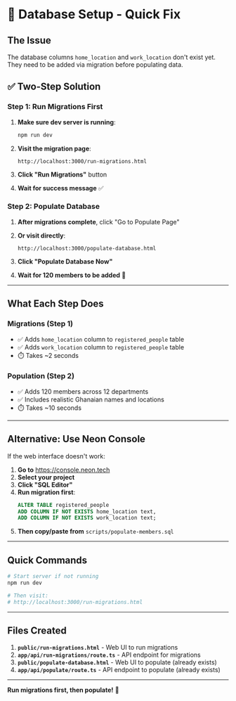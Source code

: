 # 🔧 Database Setup - Quick Fix

## The Issue

The database columns `home_location` and `work_location` don't exist yet. They need to be added via migration before populating data.

## ✅ Two-Step Solution

### Step 1: Run Migrations First

1. **Make sure dev server is running**:
   ```powershell
   npm run dev
   ```

2. **Visit the migration page**:
   ```
   http://localhost:3000/run-migrations.html
   ```

3. **Click "Run Migrations"** button

4. **Wait for success message** ✅

### Step 2: Populate Database

1. **After migrations complete**, click "Go to Populate Page"

2. **Or visit directly**:
   ```
   http://localhost:3000/populate-database.html
   ```

3. **Click "Populate Database Now"**

4. **Wait for 120 members to be added** 🎉

---

## What Each Step Does

### Migrations (Step 1)
- ✅ Adds `home_location` column to `registered_people` table
- ✅ Adds `work_location` column to `registered_people` table
- ⏱️ Takes ~2 seconds

### Population (Step 2)
- ✅ Adds 120 members across 12 departments
- ✅ Includes realistic Ghanaian names and locations
- ⏱️ Takes ~10 seconds

---

## Alternative: Use Neon Console

If the web interface doesn't work:

1. **Go to** https://console.neon.tech
2. **Select your project**
3. **Click "SQL Editor"**
4. **Run migration first**:
   ```sql
   ALTER TABLE registered_people 
   ADD COLUMN IF NOT EXISTS home_location text,
   ADD COLUMN IF NOT EXISTS work_location text;
   ```
5. **Then copy/paste from** `scripts/populate-members.sql`

---

## Quick Commands

```powershell
# Start server if not running
npm run dev

# Then visit:
# http://localhost:3000/run-migrations.html
```

---

## Files Created

1. **`public/run-migrations.html`** - Web UI to run migrations
2. **`app/api/run-migrations/route.ts`** - API endpoint for migrations
3. **`public/populate-database.html`** - Web UI to populate (already exists)
4. **`app/api/populate/route.ts`** - API endpoint to populate (already exists)

---

**Run migrations first, then populate!** 🚀
